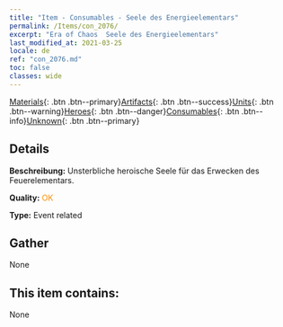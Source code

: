 ```yaml
---
title: "Item - Consumables - Seele des Energieelementars"
permalink: /Items/con_2076/
excerpt: "Era of Chaos  Seele des Energieelementars"
last_modified_at: 2021-03-25
locale: de
ref: "con_2076.md"
toc: false
classes: wide
---
```

 [Materials](/de/Items/){: .btn .btn--primary}[Artifacts](/de/Items/Artifacts/){: .btn .btn--success}[Units](/de/Items/Units/){: .btn .btn--warning}[Heroes](/de/Items/Heroes/){: .btn .btn--danger}[Consumables](/de/Items/Consumables/){: .btn .btn--info}[Unknown](/de/Items/Unknown/){: .btn .btn--primary}

## Details
 **Beschreibung:** Unsterbliche heroische Seele für das Erwecken des Feuerelementars.

 **Quality:** <span style="color: #FF8C00">OK</span>

 **Type:** Event related

## Gather

  None

## This item contains:

  None

